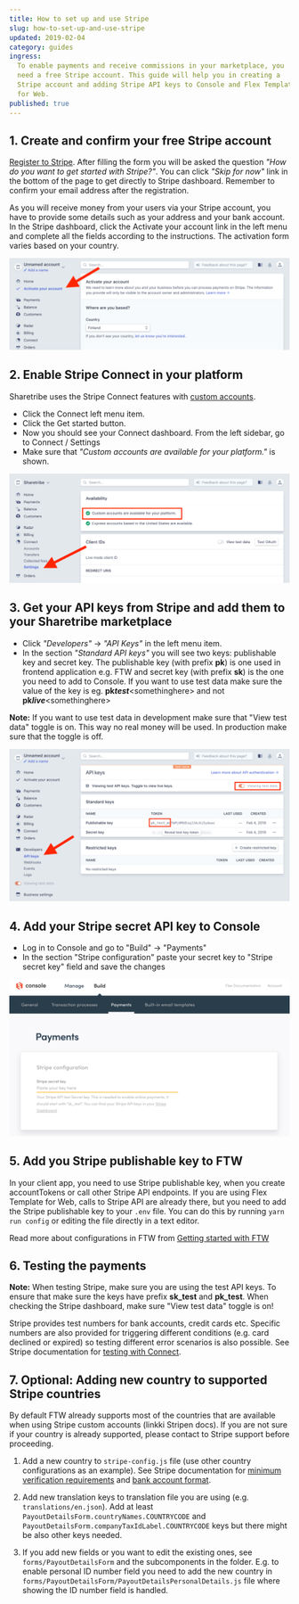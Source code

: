 ```yaml
---
title: How to set up and use Stripe
slug: how-to-set-up-and-use-stripe
updated: 2019-02-04
category: guides
ingress:
  To enable payments and receive commissions in your marketplace, you
  need a free Stripe account. This guide will help you in creating a
  Stripe account and adding Stripe API keys to Console and Flex Template
  for Web.
published: true
---
```


## 1. Create and confirm your free Stripe account

[Register to Stripe](https://dashboard.stripe.com/register). After
filling the form you will be asked the question _"How do you want to get
started with Stripe?"_. You can click _"Skip for now"_ link in the
bottom of the page to get directly to Stripe dashboard. Remember to
confirm your email address after the registration.

As you will receive money from your users via your Stripe account, you
have to provide some details such as your address and your bank account.
In the Stripe dashboard, click the Activate your account link in the
left menu and complete all the fields according to the instructions. The
activation form varies based on your country.

![Activate Stripe account](./activate-account.png)

## 2. Enable Stripe Connect in your platform

Sharetribe uses the Stripe Connect features with
[custom accounts](https://stripe.com/docs/connect/accounts#custom-accounts).

- Click the Connect left menu item.
- Click the Get started button.
- Now you should see your Connect dashboard. From the left sidebar, go
  to Connect / Settings
- Make sure that _"Custom accounts are available for your platform."_ is
  shown.

![Stripe Connect](./connect.png)

## 3. Get your API keys from Stripe and add them to your Sharetribe marketplace

- Click _"Developers"_ → _"API Keys"_ in the left menu item.
- In the section _"Standard API keys"_ you will see two keys:
  publishable key and secret key. The publishable key (with prefix
  **pk**) is one used in frontend application e.g. FTW and secret key
  (with prefix **sk**) is the one you need to add to Console. If you
  want to use test data make sure the value of the key is eg.
  **pk*test***\<somethinghere\> and not **pk*live***\<somethinghere\>

**Note:** If you want to use test data in development make sure that
"View test data" toggle is on. This way no real money will be used. In
production make sure that the toggle is off.

![Get API keys from Stripe](./api-keys.png)

## 4. Add your Stripe secret API key to Console

- Log in to Console and go to "Build" -> "Payments"
- In the section "Stripe configuration" paste your secret key to "Stripe
  secret key" field and save the changes

![Add Stripe secret key to Console](./add-stripe-to-console.png)

## 5. Add you Stripe publishable key to FTW

In your client app, you need to use Stripe publishable key, when you create accountTokens or call other Stripe API endpoints. If you are using Flex Template for Web, calls to Stripe API are already there, but you need to add the Stripe publishable key to your `.env` file. You can do this by running
`yarn run config` or editing the file directly in a text editor.

Read more about configurations in FTW from
[Getting started with FTW](/getting-started-with-ftw/#configuration)

## 6. Testing the payments

**Note:** When testing Stripe, make sure you are using the test API
keys. To ensure that make sure the keys have prefix **sk_test** and **pk_test**.
When checking the Stripe dashboard, make sure "View test data" toggle is
on!

Stripe provides test numbers for bank accounts, credit cards etc.
Specific numbers are also provided for triggering different conditions
(e.g. card declined or expired) so testing different error scenarios is
also possible. See Stripe documentation for
[testing with Connect](https://stripe.com/docs/connect/testing).

## 7. Optional: Adding new country to supported Stripe countries

By default FTW already supports most of the countries that are available
when using Stripe custom accounts (linkki Stripen docs). If you are not
sure if your country is already supported, please contact to Stripe
support before proceeding.

1. Add a new country to `stripe-config.js` file (use other country
   configurations as an example). See Stripe documentation for
   [minimum verification requirements](https://stripe.com/docs/connect/required-verification-information)
   and
   [bank account format](https://stripe.com/docs/connect/payouts#formats).

2. Add new translation keys to translation file you are using (e.g.
   `translations/en.json`). Add at least
   `PayoutDetailsForm.countryNames.COUNTRYCODE` and
   `PayoutDetailsForm.companyTaxIdLabel.COUNTRYCODE` keys but there
   might be also other keys needed.

3. If you add new fields or you want to edit the existing ones, see
   `forms/PayoutDetailsForm` and the subcomponents in the folder. E.g.
   to enable personal ID number field you need to add the new country in
   `forms/PayoutDetailsForm/PayoutDetailsPersonalDetails.js` file where
   showing the ID number field is handled.

